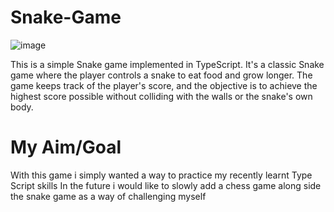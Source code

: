 # Snake-Game
![image](https://github.com/continualWolf/Snake-Game/assets/77812385/09a9c39a-8c56-4f80-b795-1a52f626517c)

This is a simple Snake game implemented in TypeScript. It's a classic Snake game where the player controls a snake to eat food and grow longer. The game keeps track of the player's score, and the objective is to achieve the highest score possible without colliding with the walls or the snake's own body.

# My Aim/Goal
With this game i simply wanted a way to practice my recently learnt Type Script skills
In the future i would like to slowly add a chess game along side the snake game as a way of challenging myself

